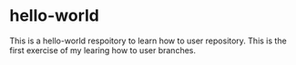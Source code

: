 # hello-world
This is a hello-world respoitory to learn how to user repository.
This is the first exercise of my learing how to user branches.
